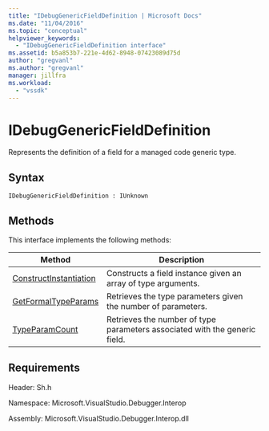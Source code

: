 ```yaml
---
title: "IDebugGenericFieldDefinition | Microsoft Docs"
ms.date: "11/04/2016"
ms.topic: "conceptual"
helpviewer_keywords: 
  - "IDebugGenericFieldDefinition interface"
ms.assetid: b5a853b7-221e-4d62-8948-07423089d75d
author: "gregvanl"
ms.author: "gregvanl"
manager: jillfra
ms.workload: 
  - "vssdk"
---
```

# IDebugGenericFieldDefinition
Represents the definition of a field for a managed code generic type.  
  
## Syntax  
  
```  
IDebugGenericFieldDefinition : IUnknown  
```  
  
## Methods  
 This interface implements the following methods:  
  
|Method|Description|  
|------------|-----------------|  
|[ConstructInstantiation](../../../extensibility/debugger/reference/idebuggenericfielddefinition-constructinstantiation.md)|Constructs a field instance given an array of type arguments.|  
|[GetFormalTypeParams](../../../extensibility/debugger/reference/idebuggenericfielddefinition-getformaltypeparams.md)|Retrieves the type parameters given the number of parameters.|  
|[TypeParamCount](../../../extensibility/debugger/reference/idebuggenericfielddefinition-typeparamcount.md)|Retrieves the number of type parameters associated with the generic field.|  
  
## Requirements  
 Header: Sh.h  
  
 Namespace: Microsoft.VisualStudio.Debugger.Interop  
  
 Assembly: Microsoft.VisualStudio.Debugger.Interop.dll
